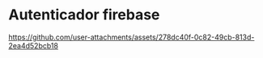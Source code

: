 # Autenticador firebase

https://github.com/user-attachments/assets/278dc40f-0c82-49cb-813d-2ea4d52bcb18

